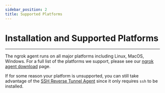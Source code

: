 ```yaml
---
sidebar_position: 2
title: Supported Platforms
---
```


# Installation and Supported Platforms
--------------------

The ngrok agent runs on all major platforms including Linux, MacOS, Windows. For a full list of the platforms we support, please see our [ngrok agent download](https://ngrok.com/download) page.

If for some reason your platform is unsupported, you can still take advantage of the [SSH Reverse Tunnel Agent](#ssh-reverse-tunnel-agent) since it only requires `ssh` to be installed.
